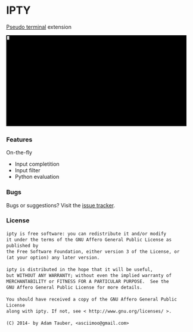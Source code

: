 IPTY
====

[Pseudo terminal](https://en.wikipedia.org/wiki/Pseudo_terminal) extension


![ipty.gif](docs/ipty.gif)


### Features

On-the-fly

 * Input completition
 * Input filter
 * Python evaluation


### Bugs

Bugs or suggestions? Visit the [issue tracker](https://github.com/asciimoo/ipty/issues).


### License

```
ipty is free software: you can redistribute it and/or modify
it under the terms of the GNU Affero General Public License as published by
the Free Software Foundation, either version 3 of the License, or
(at your option) any later version.

ipty is distributed in the hope that it will be useful,
but WITHOUT ANY WARRANTY; without even the implied warranty of
MERCHANTABILITY or FITNESS FOR A PARTICULAR PURPOSE.  See the
GNU Affero General Public License for more details.

You should have received a copy of the GNU Affero General Public License
along with ipty. If not, see < http://www.gnu.org/licenses/ >.

(C) 2014- by Adam Tauber, <asciimoo@gmail.com>
```
